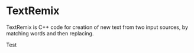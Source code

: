 # TextRemix

TextRemix is C++ code for creation of new text from two input sources, by matching words and then replacing.

Test